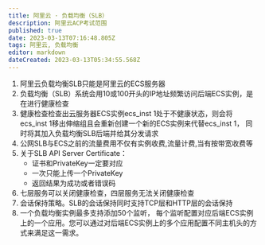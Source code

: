 ```yaml
---
title: 阿里云 · 负载均衡（SLB）
description: 阿里云ACP考试范围
published: true
date: 2023-03-13T07:16:48.805Z
tags: 阿里云, 负载均衡
editor: markdown
dateCreated: 2023-03-13T05:34:55.568Z
---
```


1. 阿里云负载均衡SLB只能是阿里云的ECS服务器
2. 负载均衡（SLB）系统会用10或100开头的IP地址频繁访问后端ECS实例，是在进行健康检查
3. 健康检查检查出云服务器ECS实例ecs_inst 1处于不健康状态，则会将ecs_inst 1移出伸缩组且会重新创建一个新的ECS实例来代替ecs_inst 1， 同时将其加入负载均衡SLB后端并给其分发请求
4. 公网SLB与ECS之前的流量费用不仅有实例收费,流量计费,当有按带宽收费等
5. 关于SLB API Server Certificate：
	- 证书和PrivateKey一定要对应
	- 一次只能上传一个PrivateKey
	- 返回结果为成功或者错误码
6. 七层服务可以关闭健康检查，四层服务无法关闭健康检查
7. 会话保持策略。SLB的会话保持同时支持TCP层和HTTP层的会话保持
8. 一个负载均衡实例最多支持添加50个监听， 每个监听配置对应后端ECS实例上的一个应用。您可以通过对后端ECS实例上的多个应用配置不同主机头的方式来满足这一需求。